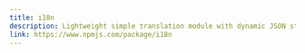 ```yaml
---
title: i18n
description: Lightweight simple translation module with dynamic JSON storage. Supports plain vanilla Node.js apps and should work with any framework (like Express, restify and probably more) that exposes an app.use() method passing in res and req objects. Uses common __('...') syntax in app and templates. Stores language files in json files compatible to webtranslateit json format. Adds new strings on-the-fly when first used in your app. No extra parsing needed.
link: https://www.npmjs.com/package/i18n
---
```

